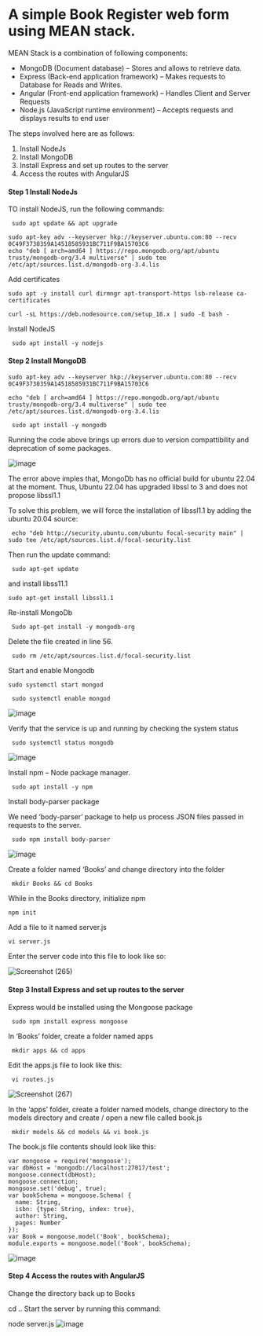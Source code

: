 # A simple Book Register web form using MEAN stack.

MEAN Stack is a combination of following components:
- MongoDB (Document database) – Stores and allows to retrieve data.
- Express (Back-end application framework) – Makes requests to Database for Reads and Writes.
- Angular (Front-end application framework) – Handles Client and Server Requests
- Node.js (JavaScript runtime environment) – Accepts requests and displays results to end user

The steps involved here are as follows:
1. Install NodeJs
2. Install MongoDB
3. Install Express and set up routes to the server
4. Access the routes with AngularJS


#### Step 1 Install NodeJs
TO install NodeJS, run the following commands:

` sudo apt update && apt upgrade`

```
sudo apt-key adv --keyserver hkp://keyserver.ubuntu.com:80 --recv 0C49F3730359A14518585931BC711F9BA15703C6
echo "deb [ arch=amd64 ] https://repo.mongodb.org/apt/ubuntu trusty/mongodb-org/3.4 multiverse" | sudo tee /etc/apt/sources.list.d/mongodb-org-3.4.lis

```

Add certificates

```
sudo apt -y install curl dirmngr apt-transport-https lsb-release ca-certificates

curl -sL https://deb.nodesource.com/setup_18.x | sudo -E bash -
```
Install NodeJS

` sudo apt install -y nodejs`

#### Step 2 Install MongoDB

```
sudo apt-key adv --keyserver hkp://keyserver.ubuntu.com:80 --recv 0C49F3730359A14518585931BC711F9BA15703C6

echo "deb [ arch=amd64 ] https://repo.mongodb.org/apt/ubuntu trusty/mongodb-org/3.4 multiverse" | sudo tee /etc/apt/sources.list.d/mongodb-org-3.4.lis
```

` sudo apt install -y mongodb`

Running the code above brings up errors due to version compattibility and deprecation of some packages. 

![image](https://github.com/ettebaDwop/dareyProject4/assets/7973831/e98f3543-9beb-47cf-859b-4b1d20f45e18)

The error above imples that, MongoDb has no official build for ubuntu 22.04 at the moment. Thus, Ubuntu 22.04 has upgraded libssl to 3 and does not propose libssl1.1

To solve this problem, we will force the installation of libssl1.1 by adding the ubuntu 20.04 source:

` echo "deb http://security.ubuntu.com/ubuntu focal-security main" | sudo tee /etc/apt/sources.list.d/focal-security.list`

Then run the update command:

` sudo apt-get update`

and install libss11.1

` sudo apt-get install libssl1.1 `  

Re-install MongoDb

` Sudo apt-get install -y mongodb-org`

Delete the file created in line 56.

` sudo rm /etc/apt/sources.list.d/focal-security.list`

Start and enable  Mongodb

` sudo systemctl start mongod `

` sudo systemctl enable mongod`

![image](https://github.com/ettebaDwop/dareyProject4/assets/7973831/5decc155-50d6-405a-899e-b36be733e472)

Verify that the service is up and running by checking the system status

` sudo systemctl status mongodb`

![image](https://github.com/ettebaDwop/dareyProject4/assets/7973831/60253d29-6afe-4647-a120-6fd6f0f2c945)

Install npm – Node package manager.

` sudo apt install -y npm`

Install body-parser package

We need ‘body-parser’ package to help us process JSON files passed in requests to the server.

` sudo npm install body-parser`

![image](https://github.com/ettebaDwop/dareyProject4/assets/7973831/89b59021-04c7-4338-879c-a3d3b6beb6cf)

Create a folder named ‘Books’ and change directory into the folder

` mkdir Books && cd Books`

While in the Books directory, initialize npm 

`npm init`

Add a file to it named server.js

`vi server.js`

Enter the server code into this file to look like so:

![Screenshot (265)](https://github.com/ettebaDwop/dareyProject4/assets/7973831/95048a1b-4ac5-48cc-aaf0-48c1ce166727)

#### Step 3 Install Express and set up routes to the server
Express would be installed using the Mongoose package

` sudo npm install express mongoose`

In ‘Books’ folder, create a folder named apps

` mkdir apps && cd apps`

Edit the apps.js file to look like this:

` vi routes.js`

![Screenshot (267)](https://github.com/ettebaDwop/dareyProject4/assets/7973831/729b0f52-fdff-4ee1-9ae6-01ae362ba42f)

In the ‘apps’ folder, create a folder named models, change directory to the models directory and create / open a new file called book.js

` mkdir models && cd models && vi book.js`

The book.js file contents should look like this:

```
var mongoose = require('mongoose');
var dbHost = 'mongodb://localhost:27017/test';
mongoose.connect(dbHost);
mongoose.connection;
mongoose.set('debug', true);
var bookSchema = mongoose.Schema( {
  name: String,
  isbn: {type: String, index: true},
  author: String,
  pages: Number
});
var Book = mongoose.model('Book', bookSchema);
module.exports = mongoose.model('Book', bookSchema);

```
![image](https://github.com/ettebaDwop/dareyProject4/assets/7973831/e0977bb6-4f4f-4b7e-a499-feeab48e6aa4)

#### Step 4 Access the routes with AngularJS
Change the directory back up to Books

cd ..
Start the server by running this command:

node server.js
![image](https://github.com/ettebaDwop/dareyProject4/assets/7973831/526a8119-bf77-4f4b-ae55-dbe139db008e)
